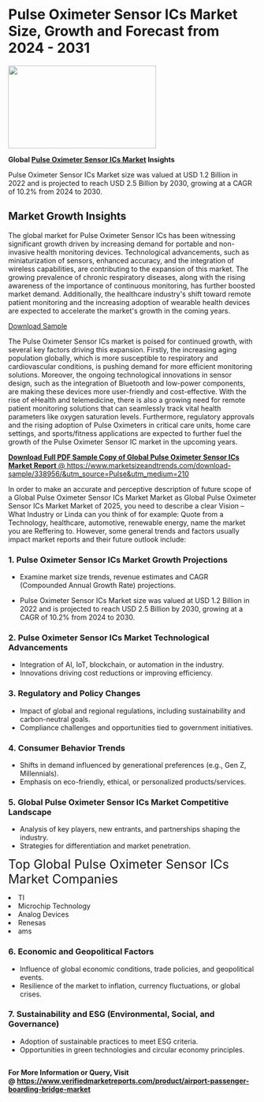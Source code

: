<H1>Pulse Oximeter Sensor ICs Market Size, Growth and Forecast from 2024 - 2031</H1><img class="aligncenter size-medium wp-image-584254" src="https://thirdeyenews.in/wp-content/uploads/2024/09/Global-Market-Research-300x168.jpeg" alt="" width="300" height="168" /><p><strong>Global&nbsp;<a href="https://www.marketsizeandtrends.com/download-sample/338956/&amp;utm_source=Pulse&amp;utm_medium=210">Pulse Oximeter Sensor ICs Market</a> Insights</strong></p><p>Pulse Oximeter Sensor ICs Market size was valued at USD 1.2 Billion in 2022 and is projected to reach USD 2.5 Billion by 2030, growing at a CAGR of 10.2% from 2024 to 2030.</p><p><h2>Market Growth Insights</h2> <p>The global market for Pulse Oximeter Sensor ICs has been witnessing significant growth driven by increasing demand for portable and non-invasive health monitoring devices. Technological advancements, such as miniaturization of sensors, enhanced accuracy, and the integration of wireless capabilities, are contributing to the expansion of this market. The growing prevalence of chronic respiratory diseases, along with the rising awareness of the importance of continuous monitoring, has further boosted market demand. Additionally, the healthcare industry's shift toward remote patient monitoring and the increasing adoption of wearable health devices are expected to accelerate the market's growth in the coming years.</p> <p><a href="#">Download Sample</a></p> <p>The Pulse Oximeter Sensor ICs market is poised for continued growth, with several key factors driving this expansion. Firstly, the increasing aging population globally, which is more susceptible to respiratory and cardiovascular conditions, is pushing demand for more efficient monitoring solutions. Moreover, the ongoing technological innovations in sensor design, such as the integration of Bluetooth and low-power components, are making these devices more user-friendly and cost-effective. With the rise of eHealth and telemedicine, there is also a growing need for remote patient monitoring solutions that can seamlessly track vital health parameters like oxygen saturation levels. Furthermore, regulatory approvals and the rising adoption of Pulse Oximeters in critical care units, home care settings, and sports/fitness applications are expected to further fuel the growth of the Pulse Oximeter Sensor IC market in the upcoming years.</p> <p><a href="#"></p><p><span class=""><strong>Download Full PDF Sample Copy of Global Pulse Oximeter Sensor ICs Market Report</strong> @ <a href="https://www.marketsizeandtrends.com/download-sample/338956/&amp;utm_source=Pulse&amp;utm_medium=210" target="_blank">https://www.marketsizeandtrends.com/download-sample/338956/&amp;utm_source=Pulse&amp;utm_medium=210</a></span></p><p>In order to make an accurate and perceptive description of future scope of a Global&nbsp;Pulse Oximeter Sensor ICs Market Market as Global&nbsp;Pulse Oximeter Sensor ICs Market Market of 2025, you need to describe a clear Vision &ndash; What Industry or Linda can you think of for example: Quote from a Technology, healthcare, automotive, renewable energy, name the market you are Reffering to. However, some general trends and factors usually impact market reports and their future outlook include:</p><h3>1.&nbsp;<strong>Pulse Oximeter Sensor ICs Market Growth Projections</strong></h3><ul><li>Examine market size trends, revenue estimates and CAGR (Compounded Annual Growth Rate) projections.</li><li><p>Pulse Oximeter Sensor ICs Market size was valued at USD 1.2 Billion in 2022 and is projected to reach USD 2.5 Billion by 2030, growing at a CAGR of 10.2% from 2024 to 2030.</p></li></ul><h3>2.&nbsp;<strong>Pulse Oximeter Sensor ICs Market Technological Advancements</strong></h3><ul><li>Integration of AI, IoT, blockchain, or automation in the industry.</li><li>Innovations driving cost reductions or improving efficiency.</li></ul><h3>3.&nbsp;<strong>Regulatory and Policy Changes</strong></h3><ul><li>Impact of global and regional regulations, including sustainability and carbon-neutral goals.</li><li>Compliance challenges and opportunities tied to government initiatives.</li></ul><h3>4.&nbsp;<strong>Consumer Behavior Trends</strong></h3><ul><li>Shifts in demand influenced by generational preferences (e.g., Gen Z, Millennials).</li><li>Emphasis on eco-friendly, ethical, or personalized products/services.</li></ul><h3>5.&nbsp;<strong>Global Pulse Oximeter Sensor ICs Market Competitive Landscape</strong></h3><ul><li>Analysis of key players, new entrants, and partnerships shaping the industry.</li><li>Strategies for differentiation and market penetration.</li></ul><p data-pm-slice="1 1 []"><span style="color: inherit; font-family: inherit; font-size: 25px;">Top Global Pulse Oximeter Sensor ICs Market Companies</span></p><div class="" data-test-id=""><p><li>TI</li><li> Microchip Technology</li><li> Analog Devices</li><li> Renesas</li><li> ams</li></p></div><h3>6.&nbsp;<strong>Economic and Geopolitical Factors</strong></h3><ul><li>Influence of global economic conditions, trade policies, and geopolitical events.</li><li>Resilience of the market to inflation, currency fluctuations, or global crises.</li></ul><h3>7.&nbsp;<strong>Sustainability and ESG (Environmental, Social, and Governance)</strong></h3><ul><li>Adoption of sustainable practices to meet ESG criteria.</li><li>Opportunities in green technologies and circular economy principles.</li></ul><h2><strong style="font-size: 14px;">For More Information or Query, Visit @&nbsp;</strong><a style="background-color: #ffffff; font-size: 14px;" href="https://www.marketsizeandtrends.com/report/pulse-oximeter-sensor-ics-market/" target="_blank">https://www.verifiedmarketreports.com/product/airport-passenger-boarding-bridge-market</a></h2>
